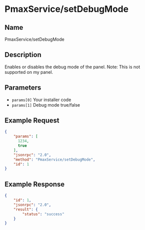 # PmaxService/setDebugMode

## Name
PmaxService/setDebugMode

## Description
Enables or disables the debug mode of the panel. Note: This is not supported on my panel.

## Parameters
- `params[0]` Your installer code
- `params[1]` Debug mode true/false


## Example Request
```json
{
    "params": [
      1234,
      true
    ],
    "jsonrpc": "2.0",
    "method": "PmaxService/setDebugMode",
    "id": 1
}
```

## Example Response
```json
{
    "id": 1,
    "jsonrpc": "2.0",
    "result": {
        "status": "success"
    }
}
```